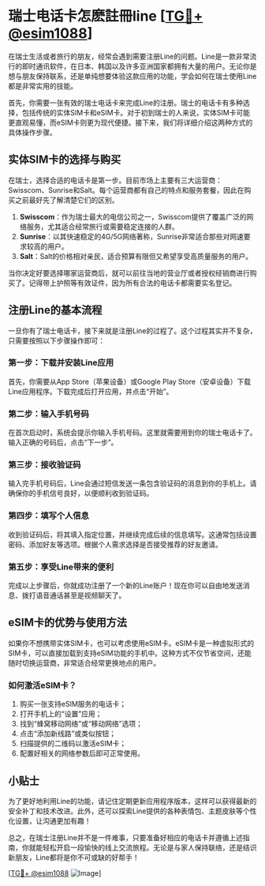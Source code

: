 # 瑞士电话卡怎麽註冊line [[TG💪+ @esim1088](https://t.me/s/esim1088)]

在瑞士生活或者旅行的朋友，经常会遇到需要注册Line的问题。Line是一款非常流行的即时通讯软件，在日本、韩国以及许多亚洲国家都拥有大量的用户。无论你是想与朋友保持联系，还是单纯想要体验这款应用的功能，学会如何在瑞士使用Line都是非常实用的技能。

首先，你需要一张有效的瑞士电话卡来完成Line的注册。瑞士的电话卡有多种选择，包括传统的实体SIM卡和eSIM卡。对于初到瑞士的人来说，实体SIM卡可能更直观易懂，而eSIM卡则更为现代便捷。接下来，我们将详细介绍这两种方式的具体操作步骤。

## 实体SIM卡的选择与购买

在瑞士，选择合适的电话卡是第一步。目前市场上主要有三大运营商：Swisscom、Sunrise和Salt。每个运营商都有自己的特点和服务套餐，因此在购买之前最好先了解清楚它们的区别。

1. **Swisscom**：作为瑞士最大的电信公司之一，Swisscom提供了覆盖广泛的网络服务，尤其适合经常旅行或需要稳定连接的人群。
2. **Sunrise**：以其快速稳定的4G/5G网络著称，Sunrise非常适合那些对网速要求较高的用户。
3. **Salt**：Salt的价格相对亲民，适合预算有限但又希望享受高质量服务的用户。

当你决定好要选择哪家运营商后，就可以前往当地的营业厅或者授权经销商进行购买了。记得带上护照等有效证件，因为所有合法的电话卡都需要实名登记。

## 注册Line的基本流程

一旦你有了瑞士电话卡，接下来就是注册Line的过程了。这个过程其实并不复杂，只需要按照以下步骤操作即可：

### 第一步：下载并安装Line应用

首先，你需要从App Store（苹果设备）或Google Play Store（安卓设备）下载Line应用程序。下载完成后打开应用，并点击“开始”。

### 第二步：输入手机号码

在首次启动时，系统会提示你输入手机号码。这里就需要用到你的瑞士电话卡了。输入正确的号码后，点击“下一步”。

### 第三步：接收验证码

输入完手机号码后，Line会通过短信发送一条包含验证码的消息到你的手机上。请确保你的手机信号良好，以便顺利收到验证码。

### 第四步：填写个人信息

收到验证码后，将其填入指定位置，并继续完成后续的信息填写。这通常包括设置密码、添加好友等选项。根据个人需求选择是否接受推荐的好友邀请。

### 第五步：享受Line带来的便利

完成以上步骤后，你就成功注册了一个新的Line账户！现在你可以自由地发送消息、拨打语音通话甚至是视频聊天了。

## eSIM卡的优势与使用方法

如果你不想携带实体SIM卡，也可以考虑使用eSIM卡。eSIM卡是一种虚拟形式的SIM卡，可以直接加载到支持eSIM功能的手机中。这种方式不仅节省空间，还能随时切换运营商，非常适合经常更换地点的用户。

### 如何激活eSIM卡？

1. 购买一张支持eSIM服务的电话卡；
2. 打开手机上的“设置”应用；
3. 找到“蜂窝移动网络”或“移动网络”选项；
4. 点击“添加新线路”或类似按钮；
5. 扫描提供的二维码以激活eSIM卡；
6. 配置好相关的网络参数后即可正常使用。

## 小贴士

为了更好地利用Line的功能，请记住定期更新应用程序版本，这样可以获得最新的安全补丁和技术改进。此外，还可以探索Line提供的各种表情包、主题皮肤等个性化设置，让沟通更加有趣！

总之，在瑞士注册Line并不是一件难事，只要准备好相应的电话卡并遵循上述指南，你就能轻松开启一段愉快的线上交流旅程。无论是与家人保持联络，还是结识新朋友，Line都将是你不可或缺的好帮手！

[[TG💪+ @esim1088](https://t.me/s/esim1088) ![Image](https://i.postimg.cc/4NQfJmqS/Snipaste-2025-05-13-00-14-12.png)]